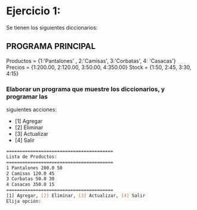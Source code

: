 # Ejercicio 1:
Se tienen los siguientes diccionarios:
## PROGRAMA PRINCIPAL

Productos = {1:'Pantalones' , 2:'Camisas', 3:'Corbatas', 4: 'Casacas'}
Precios = {1:200.00, 2:120.00, 3:50.00, 4:350.00}
Stock = {1:50, 2:45, 3:30, 4:15}
### Elaborar un programa que muestre los diccionarios, y programar las
siguientes acciones:
- [1] Agregar
- [2] Eliminar
- [3] Actualizar
- [4] Salir

```bash
========================================
Lista de Productos:
========================================
1 Pantalones 200.0 50
2 Camisas 120.0 45
3 Corbatas 50.0 30
4 Casacas 350.0 15
========================================
[1] Agregar, [2] Eliminar, [3] Actualizar, [4] Salir
Elija opción:
```